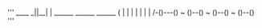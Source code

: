 '''
        ____
   _||__|  |  ______   ______   ______
  (        | |      | |      | |      |
  /-()---() ~ ()--() ~ ()--() ~ ()--()
'''
